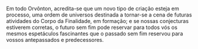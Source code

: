 ﻿Em todo Orvônton, acredita-se que um novo tipo de criação esteja em processo, uma ordem de universos destinada a tornar-se a cena de futuras atividades do Corpo da Finalidade, em formação; e se nossas conjecturas estiverem corretas, o futuro sem fim pode reservar para todos vós os mesmos espetáculos fascinantes que o passado sem fim reservou para vossos antepassados e predecessores.